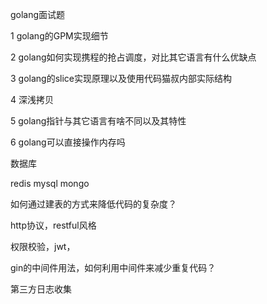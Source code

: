 golang面试题



1 golang的GPM实现细节

2 golang如何实现携程的抢占调度，对比其它语言有什么优缺点

3 golang的slice实现原理以及使用代码猫叔内部实际结构

4 深浅拷贝

5 golang指针与其它语言有啥不同以及其特性

6 golang可以直接操作内存吗



数据库

redis mysql mongo

如何通过建表的方式来降低代码的复杂度？



http协议，restful风格



权限校验，jwt，



gin的中间件用法，如何利用中间件来减少重复代码？

第三方日志收集

